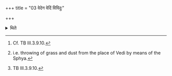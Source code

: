 +++
title = "03 वेदेन वेदिं विविदुः"

+++

<details><summary>थिते</summary>

3. Before[^1] carrying away the Stambayajus[^2] he sweeps the altar thrice by means of the grass-brush (Veda) with vedena vedim...[^3] Or he does this after carrying away the Stambayajus.  

[^1]: Cf. TB III.3.9.10.  

[^2]: i.e. throwing of grass and dust from the place of Vedi by means of the Sphya.  

[^3]: TB III.3.9.10.
</details>
